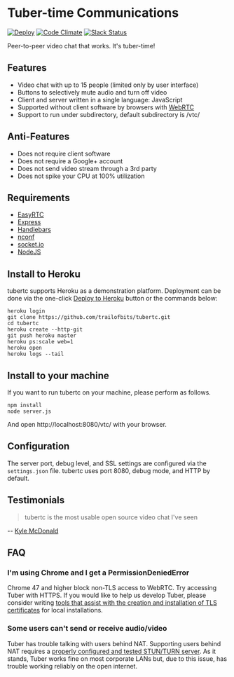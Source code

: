 Tuber-time Communications
=========================

[![Deploy](https://www.herokucdn.com/deploy/button.png)](https://heroku.com/deploy)
[![Code Climate](https://codeclimate.com/github/trailofbits/tubertc/badges/gpa.svg)](https://codeclimate.com/github/trailofbits/tubertc)
[![Slack Status](https://empireslacking.herokuapp.com/badge.svg)](https://empireslacking.herokuapp.com)

Peer-to-peer video chat that works. It's tuber-time!

## Features
* Video chat with up to 15 people (limited only by user interface)
* Buttons to selectively mute audio and turn off video
* Client and server written in a single language: JavaScript
* Supported without client software by browsers with [WebRTC](http://caniuse.com/#feat=rtcpeerconnection)
* Support to run under subdirectory, default subdirectory is /vtc/

## Anti-Features
* Does not require client software
* Does not require a Google+ account
* Does not send video stream through a 3rd party
* Does not spike your CPU at 100% utilization

## Requirements
* [EasyRTC](https://www.npmjs.org/package/easyrtc)
* [Express](https://www.npmjs.org/package/express)
* [Handlebars](http://handlebarsjs.com/)
* [nconf](https://www.npmjs.org/package/nconf)
* [socket.io](https://www.npmjs.org/package/socket.io)
* [NodeJS](https://nodejs.org/)

## Install to Heroku
tubertc supports Heroku as a demonstration platform. Deployment can be done via the one-click [Deploy to Heroku](https://heroku.com/deploy?template=https://github.com/trailofbits/tubertc) button or the commands below:

```
heroku login
git clone https://github.com/trailofbits/tubertc.git
cd tubertc
heroku create --http-git
git push heroku master
heroku ps:scale web=1
heroku open
heroku logs --tail
```

## Install to your machine
If you want to run tubertc on your machine, please perform as follows.
```
npm install
node server.js
```
And open http://localhost:8080/vtc/ with your browser.

## Configuration
The server port, debug level, and SSL settings are configured via the `settings.json` file. tubertc uses port 8080, debug mode, and HTTP by default.

## Testimonials

> tubertc is the most usable open source video chat I've seen

-- [Kyle McDonald](https://twitter.com/kcimc/status/676820782228590592)

## FAQ

### I'm using Chrome and I get a PermissionDeniedError

Chrome 47 and higher block non-TLS access to WebRTC. Try accessing Tuber with HTTPS. If you would like to help us develop Tuber, please consider writing [tools that assist with the creation and installation of TLS certificates](https://github.com/trailofbits/tubertc/issues/54) for local installations.

### Some users can't send or receive audio/video

Tuber has trouble talking with users behind NAT. Supporting users behind NAT requires a [properly configured and tested STUN/TURN server](https://github.com/trailofbits/tubertc/issues/8). As it stands, Tuber works fine on most corporate LANs but, due to this issue, has trouble working reliably on the open internet.
